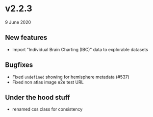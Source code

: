 # v2.2.3

9 June 2020

## New features

- Import "Individual Brain Charting (IBC)" data to explorable datasets

## Bugfixes

- Fixed `undefined` showing for hemisphere metadata (#537)
- Fixed non atlas image e2e test URL

## Under the hood stuff

- renamed css class for consistency
